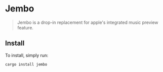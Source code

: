 # Jembo

>Jembo is a drop-in replacement for apple's integrated music preview feature.

## Install

To install, simply run:

```bash
cargo install jembo
```
